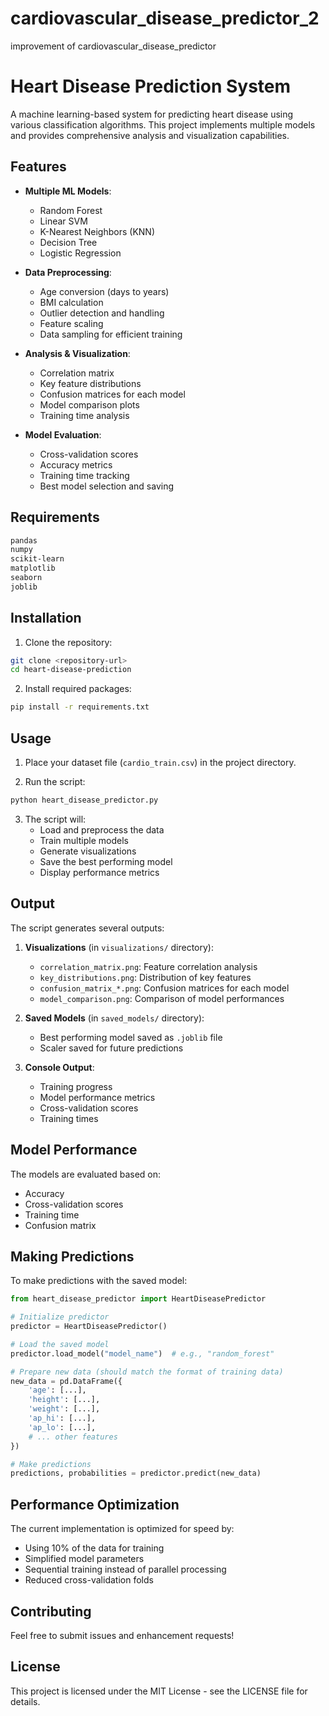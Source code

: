# cardiovascular_disease_predictor_2
improvement of cardiovascular_disease_predictor

# Heart Disease Prediction System

A machine learning-based system for predicting heart disease using various classification algorithms. This project implements multiple models and provides comprehensive analysis and visualization capabilities.

## Features

- **Multiple ML Models**:
  - Random Forest
  - Linear SVM
  - K-Nearest Neighbors (KNN)
  - Decision Tree
  - Logistic Regression

- **Data Preprocessing**:
  - Age conversion (days to years)
  - BMI calculation
  - Outlier detection and handling
  - Feature scaling
  - Data sampling for efficient training

- **Analysis & Visualization**:
  - Correlation matrix
  - Key feature distributions
  - Confusion matrices for each model
  - Model comparison plots
  - Training time analysis

- **Model Evaluation**:
  - Cross-validation scores
  - Accuracy metrics
  - Training time tracking
  - Best model selection and saving

## Requirements

```bash
pandas
numpy
scikit-learn
matplotlib
seaborn
joblib
```

## Installation

1. Clone the repository:
```bash
git clone <repository-url>
cd heart-disease-prediction
```

2. Install required packages:
```bash
pip install -r requirements.txt
```

## Usage

1. Place your dataset file (`cardio_train.csv`) in the project directory.

2. Run the script:
```bash
python heart_disease_predictor.py
```

3. The script will:
   - Load and preprocess the data
   - Train multiple models
   - Generate visualizations
   - Save the best performing model
   - Display performance metrics

## Output

The script generates several outputs:

1. **Visualizations** (in `visualizations/` directory):
   - `correlation_matrix.png`: Feature correlation analysis
   - `key_distributions.png`: Distribution of key features
   - `confusion_matrix_*.png`: Confusion matrices for each model
   - `model_comparison.png`: Comparison of model performances

2. **Saved Models** (in `saved_models/` directory):
   - Best performing model saved as `.joblib` file
   - Scaler saved for future predictions

3. **Console Output**:
   - Training progress
   - Model performance metrics
   - Cross-validation scores
   - Training times

## Model Performance

The models are evaluated based on:
- Accuracy
- Cross-validation scores
- Training time
- Confusion matrix

## Making Predictions

To make predictions with the saved model:

```python
from heart_disease_predictor import HeartDiseasePredictor

# Initialize predictor
predictor = HeartDiseasePredictor()

# Load the saved model
predictor.load_model("model_name")  # e.g., "random_forest"

# Prepare new data (should match the format of training data)
new_data = pd.DataFrame({
    'age': [...],
    'height': [...],
    'weight': [...],
    'ap_hi': [...],
    'ap_lo': [...],
    # ... other features
})

# Make predictions
predictions, probabilities = predictor.predict(new_data)
```

## Performance Optimization

The current implementation is optimized for speed by:
- Using 10% of the data for training
- Simplified model parameters
- Sequential training instead of parallel processing
- Reduced cross-validation folds

## Contributing

Feel free to submit issues and enhancement requests!

## License

This project is licensed under the MIT License - see the LICENSE file for details. 

